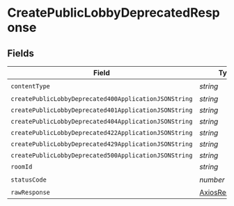 # CreatePublicLobbyDeprecatedResponse


## Fields

| Field                                                    | Type                                                     | Required                                                 | Description                                              |
| -------------------------------------------------------- | -------------------------------------------------------- | -------------------------------------------------------- | -------------------------------------------------------- |
| `contentType`                                            | *string*                                                 | :heavy_check_mark:                                       | N/A                                                      |
| `createPublicLobbyDeprecated400ApplicationJSONString`    | *string*                                                 | :heavy_minus_sign:                                       | N/A                                                      |
| `createPublicLobbyDeprecated401ApplicationJSONString`    | *string*                                                 | :heavy_minus_sign:                                       | N/A                                                      |
| `createPublicLobbyDeprecated404ApplicationJSONString`    | *string*                                                 | :heavy_minus_sign:                                       | N/A                                                      |
| `createPublicLobbyDeprecated422ApplicationJSONString`    | *string*                                                 | :heavy_minus_sign:                                       | N/A                                                      |
| `createPublicLobbyDeprecated429ApplicationJSONString`    | *string*                                                 | :heavy_minus_sign:                                       | N/A                                                      |
| `createPublicLobbyDeprecated500ApplicationJSONString`    | *string*                                                 | :heavy_minus_sign:                                       | N/A                                                      |
| `roomId`                                                 | *string*                                                 | :heavy_minus_sign:                                       | Ok                                                       |
| `statusCode`                                             | *number*                                                 | :heavy_check_mark:                                       | N/A                                                      |
| `rawResponse`                                            | [AxiosResponse>](https://axios-http.com/docs/res_schema) | :heavy_minus_sign:                                       | N/A                                                      |